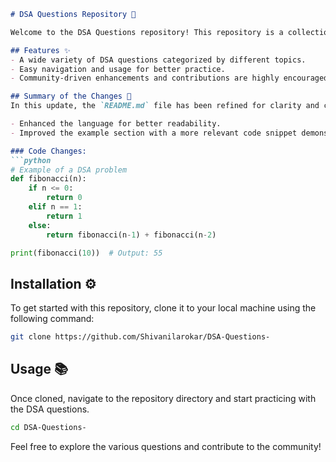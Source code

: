 ```markdown
# DSA Questions Repository 🧠

Welcome to the DSA Questions repository! This repository is a collection of Data Structures and Algorithms (DSA) questions aimed at helping you enhance your problem-solving skills.

## Features ✨
- A wide variety of DSA questions categorized by different topics.
- Easy navigation and usage for better practice.
- Community-driven enhancements and contributions are highly encouraged.

## Summary of the Changes 📝
In this update, the `README.md` file has been refined for clarity and consistency. The following changes were made:

- Enhanced the language for better readability.
- Improved the example section with a more relevant code snippet demonstrating a DSA problem.

### Code Changes:
```python
# Example of a DSA problem
def fibonacci(n):
    if n <= 0:
        return 0
    elif n == 1:
        return 1
    else:
        return fibonacci(n-1) + fibonacci(n-2)

print(fibonacci(10))  # Output: 55
```

## Installation ⚙️
To get started with this repository, clone it to your local machine using the following command:

```bash
git clone https://github.com/Shivanilarokar/DSA-Questions-
```

## Usage 📚
Once cloned, navigate to the repository directory and start practicing with the DSA questions.

```bash
cd DSA-Questions-
```

Feel free to explore the various questions and contribute to the community!
```